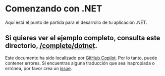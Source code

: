 # Comenzando con .NET

Aquí está el punto de partida para el desarrollo de tu aplicación .NET.

Si quieres ver el ejemplo completo, consulta este directorio, [/complete/dotnet](../complete/dotnet/).
---

Este documento ha sido localizado por [GitHub Copilot](https://docs.github.com/copilot/about-github-copilot/what-is-github-copilot). Por lo tanto, puede contener errores. Si encuentras alguna traducción que sea inapropiada o errónea, por favor crea un [issue](../../issues).
